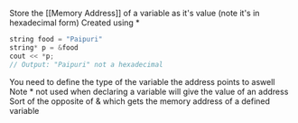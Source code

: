 Store the [[Memory Address]] of a variable as it's value (note it's in hexadecimal form)
Created using \*
``` c++
string food = "Paipuri"
string* p = &food
cout << *p;
// Output: "Paipuri" not a hexadecimal
```

You need to define the type of the variable the address points to aswell
Note \* not used when declaring a variable will give the value of an address
	Sort of the opposite of & which gets the memory address of a defined variable